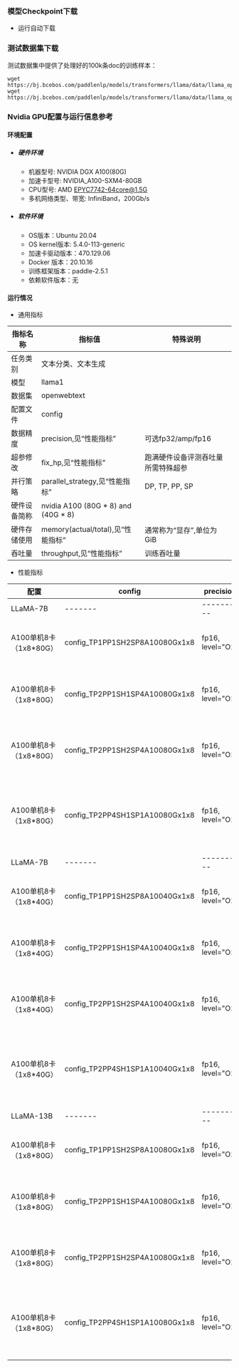 ### 模型Checkpoint下载
* 运行自动下载


### 测试数据集下载
测试数据集中提供了处理好的100k条doc的训练样本：
```
wget https://bj.bcebos.com/paddlenlp/models/transformers/llama/data/llama_openwebtext_100k_ids.npy
wget https://bj.bcebos.com/paddlenlp/models/transformers/llama/data/llama_openwebtext_100k_idx.npz
```

### Nvidia GPU配置与运行信息参考
#### 环境配置
- ##### 硬件环境
    - 机器型号: NVIDIA DGX A100(80G) 
    - 加速卡型号: NVIDIA_A100-SXM4-80GB
    - CPU型号: AMD EPYC7742-64core@1.5G
    - 多机网络类型、带宽: InfiniBand，200Gb/s
- ##### 软件环境
   - OS版本：Ubuntu 20.04
   - OS kernel版本: 5.4.0-113-generic     
   -  加速卡驱动版本：470.129.06
   - Docker 版本：20.10.16
   - 训练框架版本：paddle-2.5.1
   - 依赖软件版本：无

#### 运行情况

* 通用指标

| 指标名称       | 指标值                         | 特殊说明                                    |
| -------------- | ------------------------------ | ------------------------------------------- |
| 任务类别       | 文本分类、文本生成             |                                             |
| 模型           | llama1                    |                                             |
| 数据集         | openwebtext              |                                             |
| 配置文件       | config                    |                                             |
| 数据精度       | precision,见“性能指标”         | 可选fp32/amp/fp16                           |
| 超参修改       | fix_hp,见“性能指标”            | 跑满硬件设备评测吞吐量所需特殊超参          |
| 并行策略       | parallel_strategy,见“性能指标” | DP, TP, PP, SP          |
| 硬件设备简称   | nvidia A100 (80G * 8) and (40G * 8) |                                             |
| 硬件存储使用   | memory(actual/total),见“性能指标” | 通常称为“显存”,单位为GiB                    |
| 吞吐量       | throughput,见“性能指标”           | 训练吞吐量 |

* 性能指标

| 配置     | config | precision | fix_hp | parallel_strategy | throughput   | memory  |
| ------- | ------- | --------- | ------ | ---------------- | ------------ | ------ |
| LLaMA-7B | ------- | --------- | ------ | ---------------- | ------------ | ------ | 
| A100单机8卡（1x8*80G）  | config_TP1PP1SH2SP8A10080Gx1x8 | fp16, level="O2" | per_device_bs=4, accumulate=64, (global bs = 4M tokens) | flash_attention=True, recompute=False, use_fused_rms_norm=True, sharding="stage2", sharding_degree=8 |   16.67 * 2048 / 8 = 4267 tokens/s   |  70.09 * 8 GB  |
| A100单机8卡（1x8*80G）  | config_TP2PP1SH1SP4A10080Gx1x8 | fp16, level="O2" | per_device_bs=4, accumulate=128, (global bs = 4M tokens) | flash_attention=True, recompute=False, use_fused_rms_norm=True, sharding="stage1", sharding_degree=4, tensor_parallel_degree=2 |   15.19 * 2048 / 8 = 3888 tokens/s   |  58.73 * 8 GB  |   
| A100单机8卡（1x8*80G）  | config_TP2PP1SH2SP4A10080Gx1x8 | fp16, level="O2" | per_device_bs=4, accumulate=128, (global bs = 4M tokens) | flash_attention=True, recompute=False, use_fused_rms_norm=True, sharding="stage2", sharding_degree=4, tensor_parallel_degree=2 |   14.26 * 2048 / 8 = 3650 tokens/s   |  54.01 * 8 GB  |   
| A100单机8卡（1x8*80G）  | config_TP2PP4SH1SP1A10080Gx1x8 | fp16, level="O2" | per_device_bs=4, accumulate=512, (global bs = 4M tokens) | flash_attention=True, recompute=False, use_fused_rms_norm=True, sharding="stage1", tensor_parallel_degree=2, pipline_parallel_degree=4 |  14.54 * 2048 / 8 = 3722 tokens/s   |  46.80\*2 + 38.93\*2 + 31.74\*2 + 26.92\*2 GB  |   
| LLaMA-7B | ------- | --------- | ------ | ---------------- | ------------ | ------ | 
| A100单机8卡（1x8*40G）  | config_TP1PP1SH2SP8A10040Gx1x8 | fp16, level="O2" | per_device_bs=2, accumulate=128, (global bs =4M tokens) | flash_attention=True, recompute=True, use_fused_rms_norm=False, sharding="stage2", sharding_degree=8 |   10.72 * 2048 / 8 = 2744 tokens/s   |  33.55 * 8 GB  |
| A100单机8卡（1x8*40G）  | config_TP2PP1SH1SP4A10040Gx1x8 | fp16, level="O2" | per_device_bs=2, accumulate=256, (global bs = 4M tokens) | flash_attention=True, recompute=True, use_fused_rms_norm=False, sharding="stage1", sharding_degree=4, tensor_parallel_degree=2 |   8.45 * 2048 / 8 = 2163 tokens/s   |  28.4 * 8 GB  |   
| A100单机8卡（1x8*40G）  | config_TP2PP1SH2SP4A10040Gx1x8 | fp16, level="O2" | per_device_bs=2, accumulate=256, (global bs = 4M tokens) | flash_attention=True, recompute=True, use_fused_rms_norm=False, sharding="stage2", sharding_degree=4, tensor_parallel_degree=2 |   8.44 * 2048 / 8 = 2160 tokens/s   |  25.8 * 8 GB  |   
| A100单机8卡（1x8*40G）  | config_TP2PP4SH1SP1A10040Gx1x8 | fp16, level="O2" | per_device_bs=2, accumulate=1024, (global bs = 4M tokens) | flash_attention=True, recompute=True, use_fused_rms_norm=False, sharding="stage1", tensor_parallel_degree=2, pipline_parallel_degree=4 |  8.72 * 2048 / 8 = 2232 tokens/s   |  20.41\*2 + 19.80\*2 + 19.41\*2 + 20.12\*2 GB  |  
| LLaMA-13B | ------- | --------- | ------ | ---------------- | ------------ | ------ | 
| A100单机8卡（1x8*80G）  | config_TP1PP1SH2SP8A10080Gx1x8 | fp16, level="O2" | per_device_bs=2, accumulate=128, (global bs = 4M tokens) | flash_attention=True, recompute=True, use_fused_rms_norm=True, sharding="stage2", sharding_degree=8 |   6.67 * 2048 / 8 = 1707 tokens/s   |  60.06 * 8 GB  |
| A100单机8卡（1x8*80G）  | config_TP2PP1SH1SP4A10080Gx1x8 | fp16, level="O2" | per_device_bs=2, accumulate=256, (global bs = 4M tokens) | flash_attention=True, recompute=True, use_fused_rms_norm=True, sharding="stage1", sharding_degree=4, tensor_parallel_degree=2 |   6.27 * 2048 / 8 = 1605 tokens/s   |  52.27 * 8 GB  |   
| A100单机8卡（1x8*80G）  | config_TP2PP1SH2SP4A10080Gx1x8 | fp16, level="O2" | per_device_bs=2, accumulate=256, (global bs = 4M tokens) | flash_attention=True, recompute=True, use_fused_rms_norm=True, sharding="stage2", sharding_degree=4, tensor_parallel_degree=2 |   5.82 * 2048 / 8 = 1489 tokens/s   |  43.84 * 8 GB  |   
| A100单机8卡（1x8*80G）  | config_TP2PP4SH1SP1A10080Gx1x8 | fp16, level="O2" | per_device_bs=4, accumulate=512, (global bs = 4M tokens) | flash_attention=True, recompute=True, use_fused_rms_norm=True, sharding="stage1", tensor_parallel_degree=2, pipline_parallel_degree=4 |  6.24 * 2048 / 8 = 1597 tokens/s   |  57.67\*2 + 46.49\*2 + 35.24\*2 + 25.59\*2 GB  |  